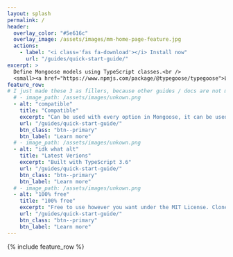 ```yaml
---
layout: splash
permalink: /
header:
  overlay_color: "#5e616c"
  overlay_image: /assets/images/mm-home-page-feature.jpg
  actions:
    - label: "<i class='fas fa-download'></i> Install now"
      url: "/guides/quick-start-guide/"
excerpt: >
  Define Mongoose models using TypeScript classes.<br />
  <small><a href="https://www.npmjs.com/package/@typegoose/typegoose">Latest release v6.0.X</a></small>
feature_row:
# I just made these 3 as fillers, because other guides / docs are not made yet
  # - image_path: /assets/images/unkown.png
  - alt: "compatible"
    title: "Compatible"
    excerpt: "Can be used with every option in Mongoose, it can be used down to NodeJS 8.10.0"
    url: "/guides/quick-start-guide/"
    btn_class: "btn--primary"
    btn_label: "Learn more"
  # - image_path: /assets/images/unkown.png
  - alt: "idk what alt"
    title: "Latest Verions"
    excerpt: "Built with TypeScript 3.6"
    url: "/guides/quick-start-guide/"
    btn_class: "btn--primary"
    btn_label: "Learn more"
  # - image_path: /assets/images/unkown.png
  - alt: "100% free"
    title: "100% free"
    excerpt: "Free to use however you want under the MIT License. Clone it, fork it, customize it... whatever!"
    url: "/guides/quick-start-guide/"
    btn_class: "btn--primary"
    btn_label: "Learn more"      
---
```


{% include feature_row %}
